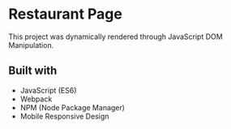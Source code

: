 # Restaurant Page

This project was dynamically rendered through JavaScript DOM Manipulation.

## Built with

* JavaScript (ES6)
* Webpack
* NPM (Node Package Manager)
* Mobile Responsive Design